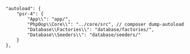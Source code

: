     "autoload": {
        "psr-4": {
            "App\\": "app/",
            "PhpOop\\Core\\": "../core/src", // composer dump-autoload
            "Database\\Factories\\": "database/factories/",
            "Database\\Seeders\\": "database/seeders/"
        }
    },